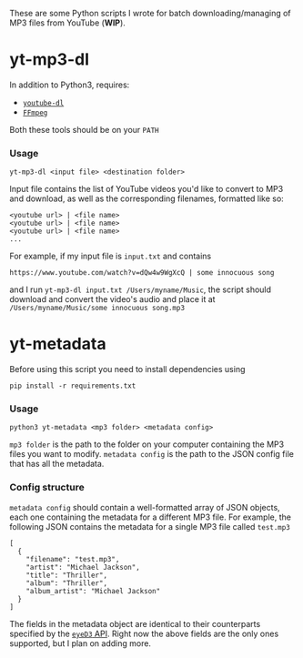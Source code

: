 These are some Python scripts I wrote for batch downloading/managing of MP3 files from YouTube (**WIP**).

# yt-mp3-dl

In addition to Python3, requires:
- [`youtube-dl`](https://ytdl-org.github.io/youtube-dl/index.html)
- [`FFmpeg`](https://www.ffmpeg.org/)

Both these tools should be on your `PATH`

### Usage
```
yt-mp3-dl <input file> <destination folder>
```

Input file contains the list of YouTube videos you'd like to convert to MP3
and download, as well as the corresponding filenames, formatted like so:

```
<youtube url> | <file name>
<youtube url> | <file name>
<youtube url> | <file name>
...
```

For example, if my input file is `input.txt` and contains 
```
https://www.youtube.com/watch?v=dQw4w9WgXcQ | some innocuous song
```
and I run `yt-mp3-dl input.txt /Users/myname/Music`, 
the script should download and convert the video's audio and place it at
`/Users/myname/Music/some innocuous song.mp3`

# yt-metadata

Before using this script you need to install dependencies using
```
pip install -r requirements.txt
```

### Usage
```
python3 yt-metadata <mp3 folder> <metadata config>
```
`mp3 folder` is the path to the folder on your computer containing the MP3 files you want to modify.
`metadata config` is the path to the JSON config file that has all the metadata.

### Config structure
`metadata config` should contain a well-formatted array of JSON objects, each one containing the metadata
for a different MP3 file. For example, the following JSON contains the metadata for a single MP3 file called 
`test.mp3`
```
[
  {
    "filename": "test.mp3",
    "artist": "Michael Jackson",
    "title": "Thriller",
    "album": "Thriller",
    "album_artist": "Michael Jackson"
  }
]
```
The fields in the metadata object are identical to their counterparts 
specified by the [`eyeD3` API](https://eyed3.readthedocs.io/en/latest/_modules/eyed3/id3/tag.html).
Right now the above fields are the only ones supported, but I plan on adding more.